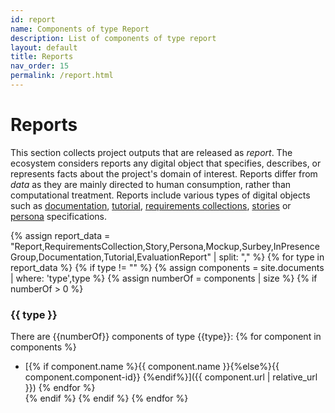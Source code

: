 ```yaml
---
id: report
name: Components of type Report
description: List of components of type report
layout: default
title: Reports
nav_order: 15
permalink: /report.html
---
```


# Reports

This section collects project outputs that are released as *report*.
The ecosystem considers reports any digital object that specifies, describes, or represents facts about the project's domain of interest.
Reports differ from *data* as they are mainly directed to human consumption, rather than computational treatment.
Reports include various types of digital objects such as [documentation](#documentation), [tutorial](#tutorial), [requirements collections](#requirementscollection), [stories](#story) or [persona](#persona) specifications.

<!-- Create the canvas for the chart -->
<div>
  <canvas id="data_pie_chart"></canvas>
</div>
<!-- Import chart.js and build the chart -->
<script src="https://cdn.jsdelivr.net/npm/chart.js"></script>

<script>
  const ctx = document.getElementById('data_pie_chart');

  new Chart(ctx, {
    type: 'doughnut',
    options: {
      responsive: true,
      radius: '70%'
    },
    data: {
      labels: [
        'Documentation',
        'Persona',
        'RequirementsCollection', 
        'Story',
        'Tutorial'
        ],
      datasets: [{
        label: 'No. of Reports',
        data: [7, 22, 2, 35, 1],
        borderWidth: 3
      }]
    }
  });
</script>

{% assign report_data = "Report,RequirementsCollection,Story,Persona,Mockup,Surbey,InPresenceGroup,Documentation,Tutorial,EvaluationReport" | split: "," %}
{% for type in report_data %}
{% if type != "" %}
{% assign components =  site.documents  | where: 'type',type %}
{% assign numberOf = components | size %}
{% if numberOf > 0 %}
### {{ type }}

There are {{numberOf}} components of type {{type}}:
	{% for component in components %}
- [{% if component.name %}{{ component.name }}{%else%}{{ component.component-id}} {%endif%}]({{ component.url | relative_url }})	{% endfor %}	
{% endif %}
{% endif %}
{% endfor %}